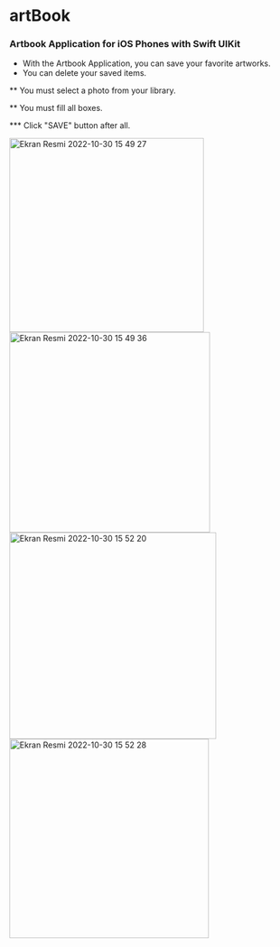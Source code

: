 # artBook

### Artbook Application for iOS Phones with Swift UIKit ###

* With the Artbook Application, you can save your favorite artworks.
* You can delete your saved items.

** You must select a photo from your library.

** You must fill all boxes.

*** Click "SAVE" button after all.



<img width="344" alt="Ekran Resmi 2022-10-30 15 49 27" src="https://user-images.githubusercontent.com/98350672/198880917-60bf49c5-2454-4b93-af6b-d5ab9610c977.png">


<img width="355" alt="Ekran Resmi 2022-10-30 15 49 36" src="https://user-images.githubusercontent.com/98350672/198880934-bfa67432-dd6a-4297-a6d0-c720e689bbe7.png">

<img width="366" alt="Ekran Resmi 2022-10-30 15 52 20" src="https://user-images.githubusercontent.com/98350672/198880944-38ebad0e-9ba0-4752-877f-559eff0391b8.png">


<img width="353" alt="Ekran Resmi 2022-10-30 15 52 28" src="https://user-images.githubusercontent.com/98350672/198880949-7a6e8409-68c7-4b2f-8709-2e5010a2555a.png">

